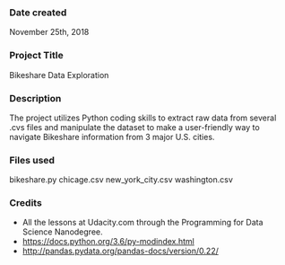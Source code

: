 ### Date created
November 25th, 2018

### Project Title
Bikeshare Data Exploration

### Description
The project utilizes Python coding skills to extract raw data from several .cvs files and manipulate the dataset to make a user-friendly way to navigate Bikeshare information from 3 major U.S. cities.

### Files used
bikeshare.py
chicage.csv
new_york_city.csv
washington.csv


### Credits
* All the lessons at Udacity.com through the Programming for Data Science Nanodegree.
* https://docs.python.org/3.6/py-modindex.html
* http://pandas.pydata.org/pandas-docs/version/0.22/
